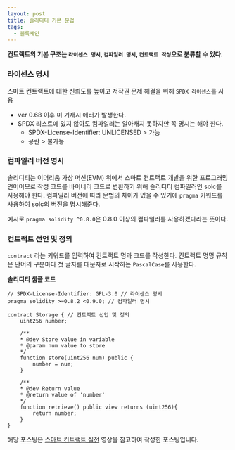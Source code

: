 ```yaml
---
layout: post
title: 솔리디티 기본 문법
tags:
  - 블록체인
---
```

**컨트랙트의 기본 구조는 `라이센스 명시`, `컴파일러 명시`, `컨트랙트 작성`으로 분류할 수 있다.**

### 라이센스 명시
스마트 컨트랙트에 대한 신뢰도를 높이고 저작권 문제 해결을 위해 `SPDX 라이센스`를 사용
- ver 0.68 이후 미 기재시 에러가 발생한다.
- SPDX 리스트에 있지 않아도 컴파일러는 알아채지 못하지만 꼭 명시는 해야 한다.
	- SPDX-License-Identifier: UNLICENSED > 가능
	- 공란  > 불가능

### 컴파일러 버전 명시
솔리디티는 이더리움 가상 머신(EVM) 위에서 스마트 컨트랙트 개발을 위한 프로그래밍 언어이므로 작성 코드를 바이너리 코드로 변환하기 위해 솔리디티 컴파일러인 solc를 사용해야 한다.
컴파일러 버전에 따라 문법의 차이가 있을 수 있기에 `pragma` 키워드를 사용하여 solc의 버전을 명시해준다.

예시로 `pragma solidity ^0.8.0`은 0.8.0 이상의 컴파일러를 사용하겠다라는 뜻이다.

### 컨트랙트 선언 및 정의
`contract` 라는 키워드를 입력하여 컨트랙트 명과 코드를 작성한다.
컨트랙트 명명 규칙은 단어의 구분마다 첫 글자를 대문자로 시작하는 `PascalCase`를 사용한다. 

**솔리디티 샘플 코드**
```sol
// SPDX-License-Identifier: GPL-3.0 // 라이센스 명시
pragma solidity >=0.8.2 <0.9.0; // 컴파일러 명시

contract Storage { // 컨트랙트 선언 및 정의
	uint256 number;

	/**
	* @dev Store value in variable
	* @param num value to store
	*/
	function store(uint256 num) public {
		number = num;
	}

	/**
	* @dev Return value
	* @return value of 'number'
	*/
	function retrieve() public view returns (uint256){
		return number;
	}
}
```

해당 포스팅은 [스마트 컨트랙트 실전](https://www.youtube.com/watch?v=8fEwzGQausQ&list=PLzUgt9aUfvBTFjNTOP4BUGSj5yNtDgBZ_&index=11) 영상을 참고하여 작성한 포스팅입니다.
